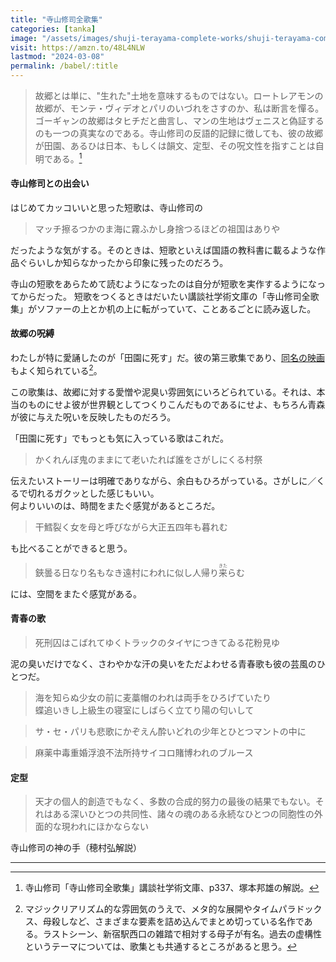 ```yaml
---
title: "寺山修司全歌集"
categories: [tanka]
image: "/assets/images/shuji-terayama-complete-works/shuji-terayama-complete-works.jpg"
visit: https://amzn.to/48L4NLW
lastmod: "2024-03-08"
permalink: /babel/:title
---
```


> 故郷とは単に、"生れた"土地を意味するものではない。ロートレアモンの故郷が、モンテ・ヴィデオとパリのいづれをさすのか、私は断言を憚る。ゴーギャンの故郷はタヒチだと曲言し、マンの生地はヴェニスと偽証するのも一つの真実なのである。寺山修司の反語的記録に徴しても、彼の故郷が田園、あるひは日本、もしくは韻文、定型、その呪文性を指すことは自明である。[^2]

#### 寺山修司との出会い

はじめてカッコいいと思った短歌は、寺山修司の

> マッチ擦るつかのま海に霧ふかし身捨つるほどの祖国はありや

だったような気がする。そのときは、短歌といえば国語の教科書に載るような作品ぐらいしか知らなかったから印象に残ったのだろう。

寺山の短歌をあらためて読むようになったのは自分が短歌を実作するようになってからだった。
短歌をつくるときはだいたい講談社学術文庫の「寺山修司全歌集」がソファーの上とか机の上に転がっていて、ことあるごとに読み返した。

#### 故郷の呪縛

わたしが特に愛誦したのが「田園に死す」だ。彼の第三歌集であり、[同名の映画](https://www.amazon.co.jp/%E7%94%B0%E5%9C%92%E3%81%AB%E6%AD%BB%E3%81%99-%E8%8F%85%E8%B2%AB%E5%A4%AA%E9%83%8E/dp/B00FCALYVW)もよく知られている[^1]。

この歌集は、故郷に対する愛憎や泥臭い雰囲気にいろどられている。それは、本当のものにせよ彼が世界観としてつくりこんだものであるにせよ、もちろん青森が彼に与えた呪いを反映したものだろう。

「田園に死す」でもっとも気に入っている歌はこれだ。

> かくれんぼ鬼のままにて老いたれば誰をさがしにくる村祭

伝えたいストーリーは明確でありながら、余白もひろがっている。さがしに／くるで切れるガクッとした感じもいい。  
何よりいいのは、時間をまたぐ感覚があるところだ。

> 干鱈裂く女を母と呼びながら大正五四年も暮れむ

も比べることができると思う。

> 鋏曇る日なり名もなき遠村にわれに似し人帰り<ruby>来<rp>（</rp><rt>きた</rt><rp>）</rp></ruby>らむ

には、空間をまたぐ感覚がある。

#### 青春の歌

> 死刑囚はこばれてゆくトラックのタイヤにつきてゐる花粉見ゆ

泥の臭いだけでなく、さわやかな汗の臭いをただよわせる青春歌も彼の芸風のひとつだ。

> 海を知らぬ少女の前に麦藁帽のわれは両手をひろげていたり  
> 蝶追いきし上級生の寝室にしばらく立てり陽の匂いして

> サ・セ・パリも悲歌にかぞえん酔いどれの少年とひとつマントの中に

> 麻薬中毒重婚浮浪不法所持サイコロ賭博われのブルース

#### 定型

> 天才の個人的創造でもなく、多数の合成的努力の最後の結果でもない。それはある深いひとつの共同性、諸々の魂のある永続なひとつの同胞性の外面的な現われにほかならない

寺山修司の神の手（穂村弘解説）

---

[^1]: マジックリアリズム的な雰囲気のうえで、メタ的な展開やタイムパラドックス、母殺しなど、さまざまな要素を詰め込んでまとめ切っている名作である。ラストシーン、新宿駅西口の雑踏で相対する母子が有名。過去の虚構性というテーマについては、歌集とも共通するところがあると思う。
[^2]: 寺山修司「寺山修司全歌集」講談社学術文庫、p337、塚本邦雄の解説。
